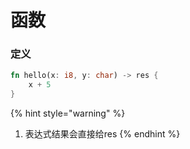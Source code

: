# 函数

### 定义

```rust
fn hello(x: i8, y: char) -> res {
    x + 5
}
```

{% hint style="warning" %}
1. 表达式结果会直接给res
{% endhint %}
